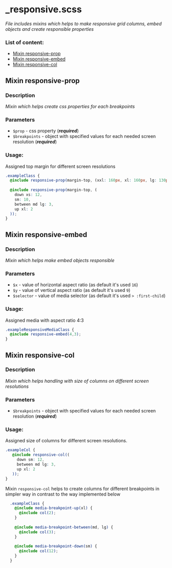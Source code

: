 # _responsive.scss
_File includes mixins which helps to make responsive grid columns, embed objects and create responsible properties_

### List of content:

- [Mixin responsive-prop](#mixin-responsive-prop)
- [Mixin responsive-embed](#mixin-responsive-embed)
- [Mixin responsive-col](#mixin-responsive-col)


## Mixin responsive-prop

### Description
_Mixin which helps create css properties for each breakpoints_

### Parameters
- `$prop` - css property (***required***)
- `$breakpoints` - object with specified values for each needed screen resolution (***required***)
### Usage: 

Assigned top margin for different screen resolutions

```scss
.exampleClass {
  @include responsive-prop(margin-top, (xxl: 160px, xl: 160px, lg: 130px, md: 100px, sm: 70px, xs: 50px));
  
  @include responsive-prop(margin-top, (
    down xs: 12,
    sm: 10,
    between md lg: 3,
    up xl: 2
  ));
}
```

## Mixin responsive-embed

### Description
_Mixin which helps make embed objects responsible_

### Parameters
- `$x` - value of horizontal aspect ratio (as default it's used ```16```)
- `$y` - value of vertical aspect ratio (as default it's used ```9```)
- `$selector` - value of media selector (as default it's used ```> :first-child```)

### Usage: 
Assigned media with aspect ratio 4:3

```scss
.exampleResponsiveMediaClass {
  @include responsive-embed(4,3);
}
```


## Mixin responsive-col

### Description
_Mixin which helps handling with size of columns on different screen resolutions_

### Parameters
- `$breakpoints` - object with specified values for each needed screen resolution (***required***)

### Usage: 
Assigned size of columns for different screen resolutions. 

```scss
.exampleCol {
   @include responsive-col((
     down sm: 12,
     between md lg: 3,
     up xl: 2
   ));
}
```
Mixin `responsive-col` helps to create columns for different breakpoints in simpler way  in contrast to the way implemented below

```scss
  .exampleClass {
    @include media-breakpoint-up(xl) {
      @include col(2);
    }
  
    @include media-breakpoint-between(md, lg) {
      @include col(3);
    }
  
    @include media-breakpoint-down(sm) {
      @include col(12);
    }
  }

```
